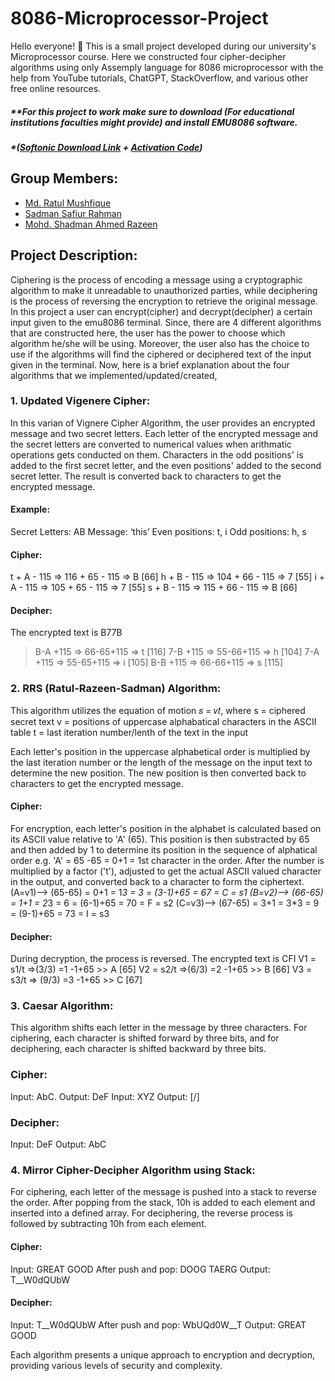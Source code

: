 # 8086-Microprocessor-Project

Hello everyone! 👋 This is a small project developed during our university's Microprocessor course. Here we constructed four cipher-decipher algorithms using only Assemply language for 8086 microprocessor with the help from YouTube tutorials, ChatGPT, StackOverflow, and various other free online resources.

##### **For this project to work make sure to download (For educational institutions faculties might provide) and install EMU8086 software. 
##### *([Softonic Download Link](https://emu8086-microprocessor-emulator.en.softonic.com/download) + [Activation Code](https://gist.github.com/joao-neves95/8cb68b4904226efc28f5f1fb2ce65f33#gistcomment-5046549)) 

## Group Members:
- [Md. Ratul Mushfique](https://www.facebook.com/ratul.mushfique/)
- [Sadman Safiur Rahman](https://www.facebook.com/sadmansafiur.rahman)
- [Mohd. Shadman Ahmed Razeen](https://www.facebook.com/profile.php?id=100008473509371)

## Project Description:
Ciphering is the process of encoding a message using a cryptographic algorithm to make it unreadable to unauthorized parties, while deciphering is the process of reversing the encryption to retrieve the original message. In this project a user can encrypt(cipher) and decrypt(decipher) a certain input given to the emu8086 terminal. Since, there are 4 different algorithms that are constructed here, the user has the power to choose which algorithm he/she will be using. Moreover, the user also has the choice to use if the algorithms will find the ciphered or deciphered text of the input given in the terminal. Now, here is a brief explanation about the four algorithms that we implemented/updated/created,

### 1. Updated Vigenere Cipher:
In this varian of Vignere Cipher Algorithm, the user provides an encrypted message and two secret letters. Each letter of the encrypted message and the secret letters are converted to numerical values when arithmatic operations gets conducted on them. Characters in the odd positions' is added to the first secret letter, and the even positions' added to the second secret letter. The result is converted back to characters to get the encrypted message.

#### Example:
Secret Letters: AB
Message: ‘this’
Even positions: t, i
Odd positions: h, s

#### Cipher:
t + A - 115 => 116 + 65 - 115 => B [66]
h + B - 115 => 104 + 66 - 115 => 7 [55]
i + A - 115 => 105 + 65 - 115 => 7 [55]
s + B - 115 => 115 + 66 - 115 => B [66]

#### Decipher:
The encrypted text is B77B
>B-A +115 => 66-65+115 => t [116]
>7-B +115 => 55-66+115 => h [104]
>7-A +115 => 55-65+115 => i [105]
>B-B +115 => 66-66+115 => s [115]


### 2. RRS (Ratul-Razeen-Sadman) Algorithm:
This algorithm utilizes the equation of motion 𝑠 = 𝑣𝑡, where
s = ciphered secret text
v = positions of uppercase alphabatical characters in the ASCII table
t = last iteration number/lenth of the text in the input

Each letter's position in the uppercase alphabetical order is multiplied by the last iteration number or the length of the message on the input text to determine the new position.
The new position is then converted back to characters to get the encrypted message.

#### Cipher:
For encryption, each letter's position in the alphabet is calculated based on its ASCII value relative to 'A' (65). This position is then substracted by 65 and then added by 1 to determine its position in the sequence of alphatical order e.g. 'A' = 65 -65 = 0+1 = 1st character in the order. After the number is multiplied by a factor ('t'), adjusted to get the actual ASCII valued character in the output, and converted back to a character to form the ciphertext.
(A=v1)--> (65-65) = 0+1 = 1*3 = 3 = (3-1)+65 = 67 = C = s1
(B=v2)--> (66-65) = 1+1 = 2*3 = 6 = (6-1)+65 = 70 = F = s2
(C=v3)--> (67-65) = 3+1 = 3*3 = 9 = (9-1)+65 = 73 = I = s3

#### Decipher:
During decryption, the process is reversed.
The encrypted text is CFI
V1 = s1/t  =>(3/3) =1 -1+65 >> A [65]
V2 = s2/t  =>(6/3) =2 -1+65 >> B [66]
V3 = s3/t => (9/3) =3 -1+65 >> C [67]

### 3. Caesar Algorithm:
This algorithm shifts each letter in the message by three characters. For ciphering, each character is shifted forward by three bits, and for deciphering, each character is shifted backward by three bits.

### Cipher:
Input: AbC.
Output: DeF
Input: XYZ
Output: [/]

### Decipher:
Input: DeF
Output: AbC

### 4. Mirror Cipher-Decipher Algorithm using Stack:
For ciphering, each letter of the message is pushed into a stack to reverse the order. After popping from the stack, 10h is added to each element and inserted into a defined array. For deciphering, the reverse process is followed by subtracting 10h from each element.

#### Cipher:
Input: GREAT GOOD
After push and pop: DOOG TAERG
Output: T__W0dQUbW

#### Decipher:
Input: T__W0dQUbW
After push and pop: WbUQd0W__T
Output: GREAT GOOD

Each algorithm presents a unique approach to encryption and decryption, providing various levels of security and complexity.








